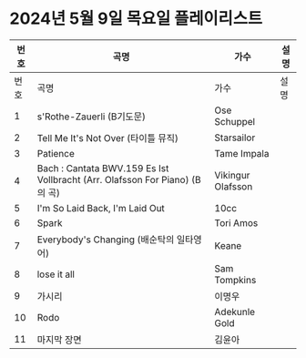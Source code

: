 # 2024년 5월 9일 목요일 플레이리스트

| 번호 | 곡명 | 가수 | 설명 |
|------|------|------|------|
| 번호 | 곡명 | 가수 | 설명 |
| 1 | s'Rothe-Zauerli (B기도문) | Ose Schuppel |  |
| 2 | Tell Me It's Not Over (타이틀 뮤직) | Starsailor |  |
| 3 | Patience | Tame Impala |  |
| 4 | Bach : Cantata BWV.159 Es Ist Vollbracht (Arr. Olafsson For Piano) (B의 곡) | Vikingur Olafsson |  |
| 5 | I'm So Laid Back, I'm Laid Out | 10cc |  |
| 6 | Spark | Tori Amos |  |
| 7 | Everybody's Changing (배순탁의 일타영어) | Keane |  |
| 8 | lose it all | Sam Tompkins |  |
| 9 | 가시리 | 이명우 |  |
| 10 | Rodo | Adekunle Gold |  |
| 11 | 마지막 장면 | 김윤아 |  |
